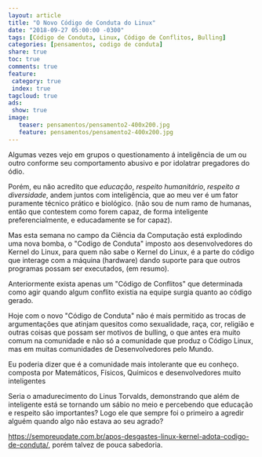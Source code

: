```yaml
---
layout: article
title: "O Novo Código de Conduta do Linux"
date: "2018-09-27 05:00:00 -0300"
tags: [Código de Conduta, Linux, Código de Conflitos, Bulling]
categories: [pensamentos, codigo de conduta]
share: true
toc: true
comments: true
feature:
 category: true
 index: true
tagcloud: true
ads:
 show: true
image:
   teaser: pensamentos/pensamento2-400x200.jpg
   feature: pensamentos/pensamento2-400x200.jpg
---
```


Algumas vezes vejo em grupos o  questionamento á inteligência de um ou outro conforme seu comportamento abusivo e por idolatrar pregadores do ódio.

<!--more-->

Porém, eu não acredito que *educação*, *respeito humanitário*, *respeito a diversidade*, andem juntos com inteligência, que ao meu ver é um fator puramente técnico prático e biológico. (não sou de num ramo de humanas, então que contestem como forem capaz, de forma inteligente preferencialmente, e educadamente se for capaz).

Mas esta semana no campo da Ciência da Computação está explodindo uma nova bomba, o "Codigo de Conduta" imposto aos desenvolvedores do Kernel do Linux, para quem não sabe o Kernel do Linux, é a parte do código que interage com a máquina (hardware) dando suporte para que outros programas possam ser executados, (em resumo).

Anteriormente exista apenas um "Código de Conflitos" que determinada como agir quando algum conflito existia na equipe surgia quanto ao código gerado.

Hoje com o novo "Código de Conduta" não é mais permitido as trocas de argumentações que atinjam quesitos como sexualidade, raça, cor, religião e outras coisas que possam ser motivos de bulling, o que antes era muito comum na comunidade e não só a comunidade que produz o Código Linux, mas em muitas comunidades de Desenvolvedores pelo Mundo. 

Eu poderia dizer que é a comunidade mais intolerante que eu conheço. composta por Matemáticos, Físicos, Químicos e desenvolvedores muito inteligentes

Seria o amadurecimento do Linus Torvalds, demonstrando que além de inteligente está se tornando um sábio no meio e percebendo que educação e respeito são importantes? Logo ele que sempre foi o primeiro a agredir alguém quando algo não estava ao seu agrado?

https://sempreupdate.com.br/apos-desgastes-linux-kernel-adota-codigo-de-conduta/, porém talvez de pouca sabedoria.